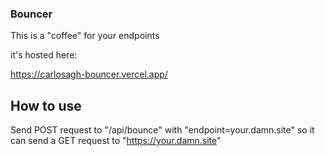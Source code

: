 ### Bouncer

This is a "coffee" for your endpoints

it's hosted here:

https://carlosagh-bouncer.vercel.app/

## How to use

Send POST request to "/api/bounce" with "endpoint=your.damn.site" so it can send a GET request to "https://your.damn.site"

